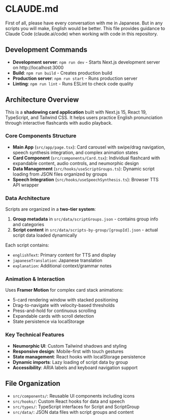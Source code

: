 # CLAUDE.md
First of all, please have every conversation with me in Japanese. But in any scripts you will make, English would be better.
This file provides guidance to Claude Code (claude.ai/code) when working with code in this repository.

## Development Commands

- **Development server**: `npm run dev` - Starts Next.js development server on http://localhost:3000
- **Build**: `npm run build` - Creates production build 
- **Production server**: `npm run start` - Runs production server
- **Linting**: `npm run lint` - Runs ESLint to check code quality

## Architecture Overview

This is a **shadowing card application** built with Next.js 15, React 19, TypeScript, and Tailwind CSS. It helps users practice English pronunciation through interactive flashcards with audio playback.

### Core Components Structure

- **Main App** (`src/app/page.tsx`): Card carousel with swipe/drag navigation, speech synthesis integration, and complex animation states
- **Card Component** (`src/components/Card.tsx`): Individual flashcard with expandable content, audio controls, and neumorphic design
- **Data Management** (`src/hooks/useScriptGroups.ts`): Dynamic script loading from JSON files organized by groups
- **Speech Integration** (`src/hooks/useSpeechSynthesis.ts`): Browser TTS API wrapper

### Data Architecture

Scripts are organized in a **two-tier system**:
1. **Group metadata** in `src/data/scriptGroups.json` - contains group info and categories
2. **Script content** in `src/data/scripts-by-group/[groupId].json` - actual script data loaded dynamically

Each script contains:
- `englishText`: Primary content for TTS and display
- `japaneseTranslation`: Japanese translation
- `explanation`: Additional context/grammar notes

### Animation & Interaction

Uses **Framer Motion** for complex card stack animations:
- 5-card rendering window with stacked positioning
- Drag-to-navigate with velocity-based thresholds
- Press-and-hold for continuous scrolling
- Expandable cards with scroll detection
- State persistence via localStorage

### Key Technical Features

- **Neumorphic UI**: Custom Tailwind shadows and styling
- **Responsive design**: Mobile-first with touch gestures
- **State management**: React hooks with localStorage persistence
- **Dynamic imports**: Lazy loading of script data by group
- **Accessibility**: ARIA labels and keyboard navigation support

## File Organization

- `src/components/`: Reusable UI components including icons
- `src/hooks/`: Custom React hooks for data and speech
- `src/types/`: TypeScript interfaces for Script and ScriptGroup
- `src/data/`: JSON data files with script groups and content